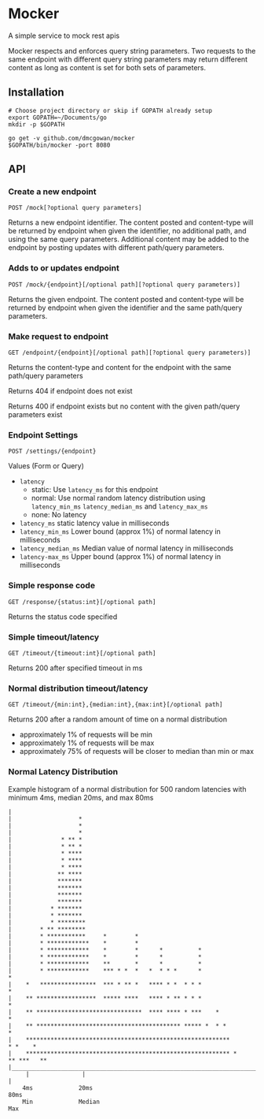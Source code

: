 Mocker
======

A simple service to mock rest apis

Mocker respects and enforces query string parameters.  Two requests to the same endpoint with different query string parameters may return different content as long as content is set for both sets of parameters.

Installation
------------

~~~~
# Choose project directory or skip if GOPATH already setup
export GOPATH=~/Documents/go
mkdir -p $GOPATH

go get -v github.com/dmcgowan/mocker
$GOPATH/bin/mocker -port 8080
~~~~


API
---

### Create a new endpoint
`POST /mock[?optional query parameters]`

Returns a new endpoint identifier.  The content posted and content-type will be returned by endpoint when given the identifier, no additional path, and using the same query parameters.  Additional content may be added to the endpoint by posting updates with different path/query parameters.

### Adds to or updates endpoint
`POST /mock/{endpoint}[/optional path][?optional query parameters)]`

Returns the given endpoint.  The content posted and content-type will be returned by endpoint when given the identifier and the same path/query parameters.

### Make request to endpoint
`GET /endpoint/{endpoint}[/optional path][?optional query parameters)]`

Returns the content-type and content for the endpoint with the same path/query parameters

Returns 404 if endpoint does not exist

Returns 400 if endpoint exists but no content with the given path/query parameters exist

### Endpoint Settings

`POST /settings/{endpoint}`

Values (Form or Query)
 - `latency`
   - static: Use `latency_ms` for this endpoint
   - normal: Use normal random latency distribution using `latency_min_ms` `latency_median_ms` and `latency_max_ms`
   - none: No latency
 - `latency_ms` static latency value in milliseconds
 - `latency_min_ms`  Lower bound (approx 1%) of normal latency in milliseconds
 - `latency_median_ms` Median value of normal latency in milliseconds
 - `latency-max_ms` Upper bound (approx 1%)  of normal latency in milliseconds


### Simple response code
`GET /response/{status:int}[/optional path]`

Returns the status code specified

### Simple timeout/latency
`GET /timeout/{timeout:int}[/optional path]`

Returns 200 after specified timeout in ms

### Normal distribution timeout/latency

`GET /timeout/{min:int},{median:int},{max:int}[/optional path]`

Returns 200 after a random amount of time on a normal distribution
 - approximately 1% of requests will be min
 - approximately 1% of requests will be max
 - approximately 75% of requests will be closer to median than min or max

### Normal Latency Distribution
Example histogram of a normal distribution for 500 random latencies with minimum 4ms, median 20ms, and max 80ms
~~~~
|
|                   *
|                   *
|                   *
|              * ** *
|              * ** *
|              * ****
|              * ****
|              * ****
|             ** ****
|             *******
|             *******
|             *******
|             *******
|           * *******
|           * *******
|           * ********
|        * ** ********
|        * ***********     *        *
|        * ************    *        *
|        * ************    *        *      *          *
|        * ************    *        *      *          *
|        * ************    **       *      *          *
|        * ************    *** * *  *   *  * * *      *                          *
|    *   ****************  *** * ** *   **** * *  * * *                          *
|    ** *****************  ***** ****   **** * ** * * *                          *
|    ** ******************************  **** **** * ***    *                     *
|    ** ***************************************** ***** *  * *                   *
|    **********************************************************           * *    *
|    ********************************************************** *      ** ***   **
|_________________________________________________________________________________
     |               |                                                           |
    4ms             20ms                                                        80ms
    Min             Median                                                      Max
~~~~


